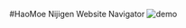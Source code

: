 #HaoMoe Nijigen Website Navigator
![demo](https://lh3.googleusercontent.com/-ui19f9I_ebI/VXhOORKcafI/AAAAAAAABEI/DmKxGzb-iE8/s800/QQ%25E6%2588%25AA%25E5%259B%25BE20150610224527.jpg)
